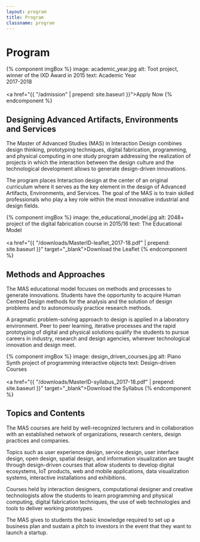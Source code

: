 ```yaml
---
layout: program
title: Program
classname: program
---
```


# Program


{% component imgBox %}
image: academic_year.jpg
alt: Toot project, winner of the IXD Award in 2015
text: Academic Year<br>2017-2018<br><br><a href="{{ "/admission" | prepend: site.baseurl }}">Apply Now</a>
{% endcomponent %}

## Designing Advanced Artifacts, Environments and Services

The Master of Advanced Studies (MAS) in Interaction Design combines design thinking, prototyping techniques, digital fabrication, programming, and physical computing in one study program addressing the realization of projects in which the interaction between the design culture and the technological development allows to generate design-driven innovations.

The program places Interaction design at the center of an original curriculum where it serves as the key element in the design of Advanced Artifacts, Environments, and Services.
The goal of the MAS is to train skilled professionals who play a key role within the most innovative industrial and design fields.


{% component imgBox %}
image: the_educational_model.jpg
alt: 2048+ project of the digital fabrication course in 2015/16
text: The Educational Model<br><br><a href="{{ "/downloads/MasterID-leaflet_2017-18.pdf" | prepend: site.baseurl }}" target="_blank">Download the Leaflet</a>
{% endcomponent %}

## Methods and Approaches

The MAS educational model focuses on methods and processes to generate innovations.
Students have the opportunity to acquire Human Centred Design methods for the analysis and the solution of design problems and to autonomously practice research methods.

A pragmatic problem-solving approach to design is applied in a laboratory environment. Peer to peer learning, iterative processes and the rapid prototyping of digital and physical solutions qualify the students to pursue careers in industry, research and design agencies, wherever technological innovation and design meet.


{% component imgBox %}
image: design_driven_courses.jpg
alt: Piano Synth project of programming interactive objects
text: Design-driven Courses<br><br><a href="{{ "/downloads/MasterID-syllabus_2017-18.pdf" | prepend: site.baseurl }}" target="_blank">Download the Syllabus</a>
{% endcomponent %}

## Topics and Contents

The MAS courses are held by well-recognized lecturers and in collaboration with an established network of organizations, research centers, design practices and companies. 

Topics such as user experience design, service design, user interface design, open design, spatial design, and information visualization are taught through design-driven courses that allow students to develop digital ecosystems, IoT products, web and mobile applications, data visualization systems, interactive installations and exhibitions.

Courses held by interaction designers, computational designer and creative technologists allow the students to learn programming and physical computing, digital fabrication techniques, the use of web technologies and tools to deliver working prototypes.

The MAS gives to students the basic knowledge required to set up a business plan and sustain a pitch to investors in the event that they want to launch a startup.